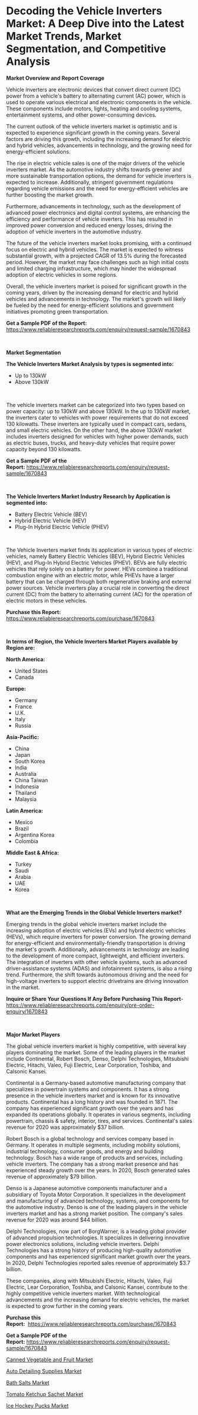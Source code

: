 <p><h1>Decoding the Vehicle Inverters Market: A Deep Dive into the Latest Market Trends, Market Segmentation, and Competitive Analysis</h1></p><p><strong>Market Overview and Report Coverage</strong></p>
<p><p>Vehicle inverters are electronic devices that convert direct current (DC) power from a vehicle's battery to alternating current (AC) power, which is used to operate various electrical and electronic components in the vehicle. These components include motors, lights, heating and cooling systems, entertainment systems, and other power-consuming devices.</p><p>The current outlook of the vehicle inverters market is optimistic and is expected to experience significant growth in the coming years. Several factors are driving this growth, including the increasing demand for electric and hybrid vehicles, advancements in technology, and the growing need for energy-efficient solutions.</p><p>The rise in electric vehicle sales is one of the major drivers of the vehicle inverters market. As the automotive industry shifts towards greener and more sustainable transportation options, the demand for vehicle inverters is expected to increase. Additionally, stringent government regulations regarding vehicle emissions and the need for energy-efficient vehicles are further boosting the market growth.</p><p>Furthermore, advancements in technology, such as the development of advanced power electronics and digital control systems, are enhancing the efficiency and performance of vehicle inverters. This has resulted in improved power conversion and reduced energy losses, driving the adoption of vehicle inverters in the automotive industry.</p><p>The future of the vehicle inverters market looks promising, with a continued focus on electric and hybrid vehicles. The market is expected to witness substantial growth, with a projected CAGR of 13.5% during the forecasted period. However, the market may face challenges such as high initial costs and limited charging infrastructure, which may hinder the widespread adoption of electric vehicles in some regions.</p><p>Overall, the vehicle inverters market is poised for significant growth in the coming years, driven by the increasing demand for electric and hybrid vehicles and advancements in technology. The market's growth will likely be fueled by the need for energy-efficient solutions and government initiatives promoting green transportation.</p></p>
<p><strong>Get a Sample PDF of the Report:</strong> <a href="https://www.reliableresearchreports.com/enquiry/request-sample/1670843">https://www.reliableresearchreports.com/enquiry/request-sample/1670843</a></p>
<p>&nbsp;</p>
<p><strong>Market Segmentation</strong></p>
<p><strong>The Vehicle Inverters Market Analysis by types is segmented into:</strong></p>
<p><ul><li>Up to 130kW</li><li>Above 130kW</li></ul></p>
<p>&nbsp;</p>
<p><p>The vehicle inverters market can be categorized into two types based on power capacity: up to 130kW and above 130kW. In the up to 130kW market, the inverters cater to vehicles with power requirements that do not exceed 130 kilowatts. These inverters are typically used in compact cars, sedans, and small electric vehicles. On the other hand, the above 130kW market includes inverters designed for vehicles with higher power demands, such as electric buses, trucks, and heavy-duty vehicles that require power capacity beyond 130 kilowatts.</p></p>
<p><strong>Get a Sample PDF of the Report:</strong>&nbsp;<a href="https://www.reliableresearchreports.com/enquiry/request-sample/1670843">https://www.reliableresearchreports.com/enquiry/request-sample/1670843</a></p>
<p>&nbsp;</p>
<p><strong>The Vehicle Inverters Market Industry Research by Application is segmented into:</strong></p>
<p><ul><li>Battery Electric Vehicle (BEV)</li><li>Hybrid Electric Vehicle (HEV)</li><li>Plug-In Hybrid Electric Vehicle (PHEV)</li></ul></p>
<p>&nbsp;</p>
<p><p>The Vehicle Inverters market finds its application in various types of electric vehicles, namely Battery Electric Vehicles (BEV), Hybrid Electric Vehicles (HEV), and Plug-In Hybrid Electric Vehicles (PHEV). BEVs are fully electric vehicles that rely solely on a battery for power. HEVs combine a traditional combustion engine with an electric motor, while PHEVs have a larger battery that can be charged through both regenerative braking and external power sources. Vehicle inverters play a crucial role in converting the direct current (DC) from the battery to alternating current (AC) for the operation of electric motors in these vehicles.</p></p>
<p><strong>Purchase this Report:</strong>&nbsp; <a href="https://www.reliableresearchreports.com/purchase/1670843">https://www.reliableresearchreports.com/purchase/1670843</a></p>
<p>&nbsp;</p>
<p><strong>In terms of Region, the Vehicle Inverters Market Players available by Region are:</strong></p>
<p>
    <p> <strong> North America: </strong>
        <ul>
            <li>United States</li>
            <li>Canada</li>
        </ul>
        </p> 
    <p> <strong> Europe: </strong>
        <ul>
            <li>Germany</li>
            <li>France</li>
            <li>U.K.</li>
            <li>Italy</li>
            <li>Russia</li>
        </ul>
        </p> 
    <p> <strong> Asia-Pacific: </strong>
        <ul>
            <li>China</li>
            <li>Japan</li>
            <li>South Korea</li>
            <li>India</li>
            <li>Australia</li>
            <li>China Taiwan</li>
            <li>Indonesia</li>
            <li>Thailand</li>
            <li>Malaysia</li>
        </ul>
        </p> 
    <p> <strong> Latin America: </strong>
        <ul>
            <li>Mexico</li>
            <li>Brazil</li>
            <li>Argentina Korea</li>
            <li>Colombia</li>
        </ul>
        </p> 
    <p> <strong> Middle East & Africa: </strong>
        <ul>
            <li>Turkey</li>
            <li>Saudi</li>
            <li>Arabia</li>
            <li>UAE</li>
            <li>Korea</li>
        </ul>
    </p>
    </p>
<p>&nbsp;</p>
<p><strong>What are the Emerging Trends in the Global Vehicle Inverters market?</strong></p>
<p><p>Emerging trends in the global vehicle inverters market include the increasing adoption of electric vehicles (EVs) and hybrid electric vehicles (HEVs), which require inverters for power conversion. The growing demand for energy-efficient and environmentally-friendly transportation is driving the market's growth. Additionally, advancements in technology are leading to the development of more compact, lightweight, and efficient inverters. The integration of inverters with other vehicle systems, such as advanced driver-assistance systems (ADAS) and infotainment systems, is also a rising trend. Furthermore, the shift towards autonomous driving and the need for high-voltage inverters to support electric drivetrains are driving innovation in the market.</p></p>
<p><strong>Inquire or Share Your Questions If Any Before Purchasing This Report</strong>- <a href="https://www.reliableresearchreports.com/enquiry/pre-order-enquiry/1670843">https://www.reliableresearchreports.com/enquiry/pre-order-enquiry/1670843</a></p>
<p>&nbsp;</p>
<p><strong>Major Market Players</strong></p>
<p><p>The global vehicle inverters market is highly competitive, with several key players dominating the market. Some of the leading players in the market include Continental, Robert Bosch, Denso, Delphi Technologies, Mitsubishi Electric, Hitachi, Valeo, Fuji Electric, Lear Corporation, Toshiba, and Calsonic Kansei.</p><p>Continental is a Germany-based automotive manufacturing company that specializes in powertrain systems and components. It has a strong presence in the vehicle inverters market and is known for its innovative products. Continental has a long history and was founded in 1871. The company has experienced significant growth over the years and has expanded its operations globally. It operates in various segments, including powertrain, chassis & safety, interior, tires, and services. Continental's sales revenue for 2020 was approximately $37 billion.</p><p>Robert Bosch is a global technology and services company based in Germany. It operates in multiple segments, including mobility solutions, industrial technology, consumer goods, and energy and building technology. Bosch has a wide range of products and services, including vehicle inverters. The company has a strong market presence and has experienced steady growth over the years. In 2020, Bosch generated sales revenue of approximately $79 billion.</p><p>Denso is a Japanese automotive components manufacturer and a subsidiary of Toyota Motor Corporation. It specializes in the development and manufacturing of advanced technology, systems, and components for the automotive industry. Denso is one of the leading players in the vehicle inverters market and has a strong market position. The company's sales revenue for 2020 was around $44 billion.</p><p>Delphi Technologies, now part of BorgWarner, is a leading global provider of advanced propulsion technologies. It specializes in delivering innovative power electronics solutions, including vehicle inverters. Delphi Technologies has a strong history of producing high-quality automotive components and has experienced significant market growth over the years. In 2020, Delphi Technologies reported sales revenue of approximately $3.7 billion.</p><p>These companies, along with Mitsubishi Electric, Hitachi, Valeo, Fuji Electric, Lear Corporation, Toshiba, and Calsonic Kansei, contribute to the highly competitive vehicle inverters market. With technological advancements and the increasing demand for electric vehicles, the market is expected to grow further in the coming years.</p></p>
<p><strong>Purchase this Report:</strong>&nbsp;&nbsp;<a href="https://www.reliableresearchreports.com/purchase/1670843">https://www.reliableresearchreports.com/purchase/1670843</a></p>
<p></p>
<p><strong>Get a Sample PDF of the Report:</strong>&nbsp;<a href="https://www.reliableresearchreports.com/enquiry/request-sample/1670843">https://www.reliableresearchreports.com/enquiry/request-sample/1670843</a></p>
<p><p><a href="https://www.linkedin.com/pulse/canned-vegetable-fruit-market-share-amp-new-trends-analysis-wczue/">Canned Vegetable and Fruit Market</a></p><p><a href="https://github.com/JameTravis/Market-Research-Report-List-2/blob/main/auto-detailing-supplies-market.md">Auto Detailing Supplies Market</a></p><p><a href="https://medium.com/@anmolreportprime/decoding-bath-salts-market-metrics-market-share-trends-and-growth-patterns-36ebb2f0272a">Bath Salts Market</a></p><p><a href="https://www.linkedin.com/pulse/tomato-ketchup-sachet-market-challenges-opportunities-growth-0o3qe/">Tomato Ketchup Sachet Market</a></p><p><a href="https://medium.com/@chiragreportprime2/ice-hockey-pucks-market-outlook-industry-overview-and-forecast-2023-to-2030-56b08732d6db">Ice Hockey Pucks Market</a></p></p>